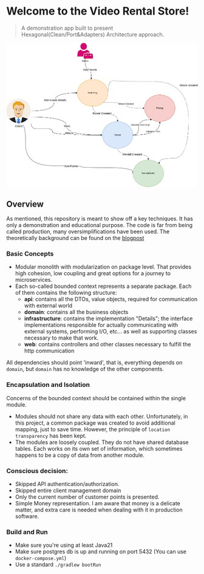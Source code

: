 # Welcome to the Video Rental Store!

> A demonstration app built to present Hexagonal(Clean/Port&Adapters) Architecture approach.

![img.png](docs/hexagonal.png)

## Overview

As mentioned, this repository is meant to show off a key techniques. It has only a demonstration and educational
purpose.
The code is far from being called production, many oversimplifications have been used.
The theoretically background can be found on the [blogpost](https://javacaptain.com/2024/01/11/hexagonal-architecture-made-simple-practice/)

### Basic Concepts

* Modular monolith with modularization on package level. That provides high cohesion, low coupling
  and great options for a journey to microservices.
* Each so-called bounded context represents a separate package. Each of them contains the following structure:
    * __api__: contains all the DTOs, value objects, required for communication with external world
    * __domain__: contains all the business objects
    * __infrastructure__: contains the implementation "Details"; the interface implementations responsible for actually
      communicating with external systems, performing I/O, etc... as well as supporting classes necessary to make that
      work.
    * __web__: contains controllers and other classes necessary to fulfill the http communication

All dependencies should point 'inward', that is, everything depends on `domain`, but `domain` has no knowledge of the
other components.

### Encapsulation and Isolation

Concerns of the bounded context should be contained within the single module.

* Modules should not share any data with each other. Unfortunately, in this project, a common package was created to
  avoid additional mapping, just to save time. However, the principle of `location transparency` has been kept.
* The modules are loosely coupled. They do not have shared database tables. Each works on its own set of information,
  which sometimes happens to be a copy of data from another module.

### Conscious decision:

- Skipped API authentication/authorization.
- Skipped entire client management domain
- Only the current number of customer points is presented.
- Simple Money representation. I am aware that money is a delicate matter, and extra care is needed when dealing with it
  in production software.

### Build and Run
- Make sure you're using at least Java21
- Make sure postgres db is up and running on port 5432 (You can use `docker-compose.yml`)
- Use a standard `./gradlew bootRun`
